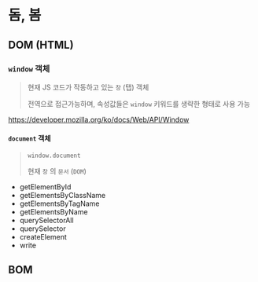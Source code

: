 # 돔, 봄

## DOM (HTML)

### `window` 객체

>
> 현재 JS 코드가 작동하고 있는 `창` (탭) 객체
> 
> 전역으로 접근가능하며, 속성값들은 `window` 키워드를 생략한 형태로 사용 가능
>

https://developer.mozilla.org/ko/docs/Web/API/Window

#### `document` 객체

> `window.document`
>
> 현재 `창` 의 `문서` (`DOM`)
>

- getElementById
- getElementsByClassName
- getElementsByTagName
- getElementsByName
- querySelectorAll
- querySelector
- createElement
- write

## BOM
